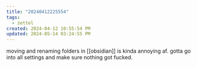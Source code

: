 ```yaml
---
title: "20240412225554"
tags:
  - zettel
created: 2024-04-12 10:55:54 PM
updated: 2024-05-14 03:24:55 PM
---
```

moving and renaming folders in [[obsidian]] is kinda annoying af. gotta go into all settings and make sure nothing got fucked. 